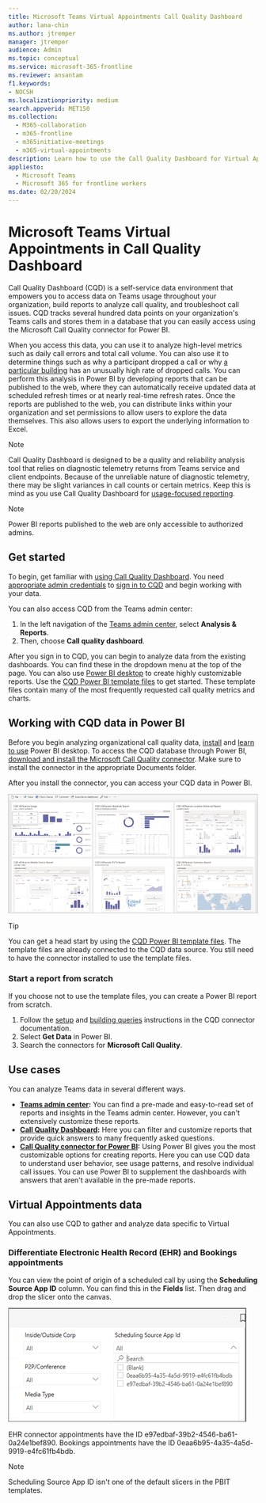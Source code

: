 ```yaml
---
title: Microsoft Teams Virtual Appointments Call Quality Dashboard
author: lana-chin
ms.author: jtremper
manager: jtremper
audience: Admin
ms.topic: conceptual
ms.service: microsoft-365-frontline
ms.reviewer: ansantam
f1.keywords:
- NOCSH
ms.localizationpriority: medium
search.appverid: MET150
ms.collection: 
  - M365-collaboration
  - m365-frontline
  - m365initiative-meetings
  - m365-virtual-appointments 
description: Learn how to use the Call Quality Dashboard for Virtual Appointments in Microsoft Teams to troubleshoot issues and analyze call quality.
appliesto: 
  - Microsoft Teams
  - Microsoft 365 for frontline workers
ms.date: 02/20/2024
---
```

# Microsoft Teams Virtual Appointments in Call Quality Dashboard

Call Quality Dashboard (CQD) is a self-service data environment that empowers you to access data on Teams usage throughout your organization, build reports to analyze call quality, and troubleshoot call issues. CQD tracks several hundred data points on your organization's Teams calls and stores them in a database that you can easily access using the Microsoft Call Quality connector for Power BI.

When you access this data, you can use it to analyze high-level metrics such as daily call errors and total call volume. You can also use it to determine things such as why a participant dropped a call or why [a particular building](/microsoftteams/cqd-upload-tenant-building-data) has an unusually high rate of dropped calls. You can perform this analysis in Power BI by developing reports that can be published to the web, where they can automatically receive updated data at scheduled refresh times or at nearly real-time refresh rates. Once the reports are published to the web, you can distribute links within your organization and set permissions to allow users to explore the data themselves. This also allows users to export the underlying information to Excel.

> [!NOTE]
> Call Quality Dashboard is designed to be a quality and reliability analysis tool that relies on diagnostic telemetry returns from Teams service and client endpoints. Because of the unreliable nature of diagnostic telemetry, there may be slight variances in call counts or certain metrics. Keep this is mind as you use Call Quality Dashboard for [usage-focused reporting](/microsoftteams/cqd-frequently-asked-questions#im-trying-to-use-cqd-for-usage-type-reports-and-find-that-some-of-the-data-is-incomplete----why-is-that).

> [!NOTE]
> Power BI reports published to the web are only accessible to authorized admins.

## Get started

To begin, get familiar with [using Call Quality Dashboard](/microsoftteams/turning-on-and-using-call-quality-dashboard). You need [appropriate admin credentials](/microsoftteams/turning-on-and-using-call-quality-dashboard#assign-admin-roles-for-access-to-cqd) to [sign in to CQD](https://cqd.teams.microsoft.com) and begin working with your data.

You can also access CQD from the Teams admin center:

1. In the left navigation of the [Teams admin center](https://admin.teams.microsoft.com/), select **Analysis & Reports**.
1. Then, choose **Call quality dashboard**.

After you sign in to CQD, you can begin to analyze data from the existing dashboards. You can find these in the dropdown menu at the top of the page. You can also use [Power BI desktop](https://apps.microsoft.com/detail/9ntxr16hnw1t#activetab=pivot:overviewtab) to create highly customizable reports. Use the [CQD Power BI template files](/microsoftteams/cqd-data-and-reports#import-the-cqd-report-templates) to get started. These template files contain many of the most frequently requested call quality metrics and charts.

## Working with CQD data in Power BI

Before you begin analyzing organizational call quality data, [install](https://apps.microsoft.com/detail/9ntxr16hnw1t#activetab=pivot:overviewtab) and [learn to use](https://powerbi.microsoft.com/learning/) Power BI desktop. To access the CQD database through Power BI, [download and install the Microsoft Call Quality connector](/microsoftteams/cqd-power-bi-connector). Make sure to install the connector in the appropriate Documents folder.

After you install the connector, you can access your CQD data in Power BI.

[![Example screenshot of CQD data in Power BI.](media/call-quality-dashboard.png)](media/call-quality-dashboard-big.png)

> [!TIP]
> You can get a head start by using the [CQD Power BI template files](/microsoftteams/cqd-data-and-reports#import-the-cqd-report-templates). The template files are already connected to the CQD data source. You still need to have the connector installed to use the template files.

### Start a report from scratch

If you choose not to use the template files, you can create a Power BI report from scratch.

1. Follow the [setup](/microsoftteams/cqd-power-bi-connector#setup) and [building queries](/microsoftteams/cqd-power-bi-connector#building-queries) instructions in the CQD connector documentation.
1. Select **Get Data** in Power BI.
1. Search the connectors for **Microsoft Call Quality**.

## Use cases

You can analyze Teams data in several different ways.

- **[Teams admin center](https://admin.teams.microsoft.com/):** You can find a pre-made and easy-to-read set of reports and insights in the Teams admin center. However, you can't extensively customize these reports.
- **[Call Quality Dashboard](https://cqd.teams.microsoft.com/):** Here you can filter and customize reports that provide quick answers to many frequently asked questions.
- **[Call Quality connector for Power BI](/microsoftteams/cqd-power-bi-query-templates):** Using Power BI gives you the most customizable options for creating reports. Here you can use CQD data to understand user behavior, see usage patterns, and resolve individual call issues. You can use Power BI to supplement the dashboards with answers that aren't available in the pre-made reports.

## Virtual Appointments data

You can also use CQD to gather and analyze data specific to Virtual Appointments.

### Differentiate Electronic Health Record (EHR) and Bookings appointments

You can view the point of origin of a scheduled call by using the **Scheduling Source App ID** column. You can find this in the **Fields** list. Then drag and drop the slicer onto the canvas.

[![Screenshot of example CQD data in Power BI with the Scheduling Source App ID column.](media/cqd-app-source.png)](media/cqd-app-source-big.png)

EHR connector appointments have the ID e97edbaf-39b2-4546-ba61-0a24e1bef890.
Bookings appointments have the ID 0eaa6b95-4a35-4a5d-9919-e4fc61fb4bdb.

> [!NOTE]
> Scheduling Source App ID isn't one of the default slicers in the PBIT templates.
